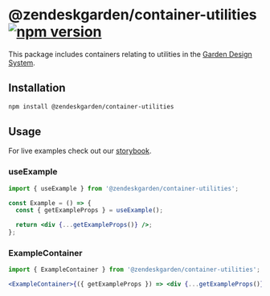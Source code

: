 # @zendeskgarden/container-utilities [![npm version](https://img.shields.io/npm/v/@zendeskgarden/container-utilities.svg?style=flat-square)](https://www.npmjs.com/package/@zendeskgarden/container-utilities)

This package includes containers relating to utilities in the
[Garden Design System](https://zendeskgarden.github.io/).

## Installation

```sh
npm install @zendeskgarden/container-utilities
```

## Usage

For live examples check out our [storybook](https://zendeskgarden.github.io/react-containers).

### useExample

```jsx static
import { useExample } from '@zendeskgarden/container-utilities';

const Example = () => {
  const { getExampleProps } = useExample();

  return <div {...getExampleProps()} />;
};
```

### ExampleContainer

```jsx static
import { ExampleContainer } from '@zendeskgarden/container-utilities';

<ExampleContainer>{({ getExampleProps }) => <div {...getExampleProps()} />}</ExampleContainer>;
```

<!--
  TODO:

  * [ ] Add utilities to root README table.
  * [ ] Add utilities stories.js.
  * [ ] Delete this comment block.
-->
